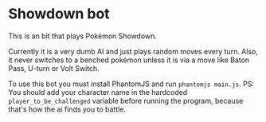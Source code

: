 # Showdown bot

This is an bit that plays Pokémon Showdown.

Currently it is a very dumb AI and just plays random moves every turn. Also, it never switches to a benched pokémon unless it is via a move like Baton Pass, U-turn or Volt Switch.

To use this bot you must install PhantomJS and run `phantomjs main.js`.
PS: You should add your character name in the hardcoded `player_to_be_challenged` variable before running the program, because that's how the ai finds you to battle.
